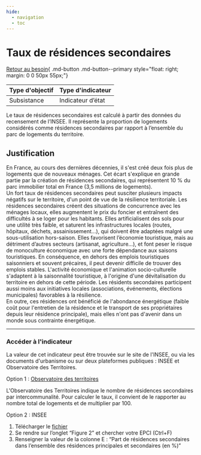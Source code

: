 ```yaml
---
hide:
  - navigation
  - toc
---
```

# Taux de résidences secondaires 

[Retour au besoin](https://konsilion.github.io/diag360/pages/besoins/bv3){ .md-button .md-button--primary style="float: right; margin: 0 0 50px 55px;"}


|Type d'objectif|Type d'indicateur|
|--|--|
|Subsistance|Indicateur d’état|

Le taux de résidences secondaires est calculé à partir des données du recensement de l’INSEE.  Il  représente  la  proportion  de  logements  considérés  comme  résidences secondaires par rapport à l’ensemble du parc de logements du territoire. 

## Justification

En France, au cours des dernières décennies, il s'est créé deux fois plus de logements que  de  nouveaux  ménages.  Cet  écart  s'explique  en  grande  partie  par  la création de résidences secondaires, qui représentent 10 % du parc immobilier total en France (3,5 millions de logements).  
Un fort taux de résidences secondaires peut susciter plusieurs impacts négatifs sur le territoire,  d'un  point  de  vue  de  la  résilience  territoriale.  Les  résidences  secondaires créent  des  situations  de  concurrence  avec  les  ménages  locaux,  elles  augmentent  le prix  du  foncier  et  entraînent  des  difficultés  à  se  loger  pour  les  habitants.  Elles artificialisent des sols pour une utilité très faible, et saturent les infrastructures locales (routes,  hôpitaux,  déchets,  assainissement…),  qui doivent être adaptées malgré une sous-utilisation hors-saison.
Elles favorisent l’économie touristique, mais au détriment d’autres secteurs (artisanat, agriculture…),  et  font  peser  le  risque  de  monoculture  économique  avec  une  forte dépendance  aux  saisons  touristiques.  En  conséquence,  en  dehors  des  emplois touristiques  saisonniers  et  souvent  précaires,  il  peut  devenir  difficile  de  trouver  des emplois  stables.  L'activité  économique  et  l'animation  socio-culturelle s'adaptent à la saisonnalité  touristique,  à  l'origine  d'une  dévitalisation  du  territoire  en  dehors  de cette période. Les résidents secondaires participent aussi moins aux initiatives locales (associations, événements, élections municipales) favorables à la résilience.  
En  outre,  ces  résidences  ont  bénéficié  de  l'abondance énergétique (faible coût pour l'entretien  de  la  résidence  et  le  transport  de  ses  propriétaires  depuis leur résidence principale), mais elles n'ont pas d'avenir dans un monde sous contrainte énergétique.  


---

### Accéder à l'indicateur

La  valeur  de  cet  indicateur  peut  être  trouvée  sur  le  site  de  l'INSEE,  ou  via  les documents  d'urbanisme  ou  sur  deux  plateformes  publiques  :  INSEE  et  Observatoire des Territoires. 
 
Option 1 : [Observatoire des territoires](https://www.observatoire-des-territoires.gouv.fr/nombre-de-residences-secondaires)  

L'Observatoire  des  Territoires  indique  le  nombre  de  résidences  secondaires  par intercommunalité. Pour calculer le taux, il convient de le rapporter au nombre total de logements et de multiplier par 100.  

Option 2 : INSEE 
1. Télécharger le [fichier](https://www.insee.fr/fr/statistiques/fichier/5416748/IP1871.xlsx)
1. Se rendre sur l’onglet “Figure 2” et chercher votre EPCI (Ctrl+F) 
1. Renseigner  la  valeur  de  la  colonne  E   :  “Part  de  résidences secondaires dans l’ensemble des résidences principales et secondaires (en %)” 

